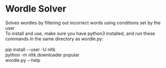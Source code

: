 # Wordle Solver  
Solves wordles by filtering out incorrect words using conditions set by the user  
To install and use, make sure you have python3 installed, and run these commands in the same directory as wordle.py:  
<br />
pip install --user -U nltk  
python -m nltk.downloader popular  
wordle.py --help  
